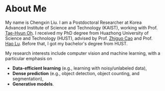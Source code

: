 # About Me

My name is Chengxin Liu. I am a Postdoctoral Researcher at Korea Advanced Institute of Science and Technology (KAIST), working with Prof. [Tae-Hyun Oh](https://scholar.google.com/citations?user=dMCBjeIAAAAJ). I received my PhD degree from Huazhong University of Science and Technology (HUST), advised by Prof. [Zhiguo Cao](https://scholar.google.com/citations?user=396o2BAAAAAJ) and Prof. [Hao Lu](https://scholar.google.com/citations?user=Ly2qWWgAAAAJ).
Before that, I got my bachelor's degree from HUST.

My research interests include computer vision and machine learning, with a particular emphasis on 
* **Data-efficient learning** (e.g., learning with noisy/unlabeled data),
* **Dense prediction** (e.g., object detection, object counting, and segmentation),
* **Generative models**.

<br />
